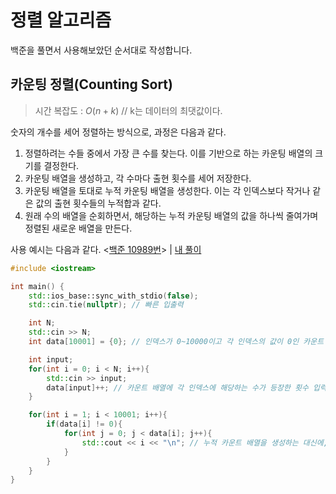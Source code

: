정렬 알고리즘
=============
백준을 풀면서 사용해보았던 순서대로 작성합니다.

카운팅 정렬(Counting Sort)
--------------------------
> 시간 복잡도 : $O(n+k)$ // k는 데이터의 최댓값이다.

숫자의 개수를 세어 정렬하는 방식으로, 과정은 다음과 같다.

1. 정렬하려는 수들 중에서 가장 큰 수를 찾는다. 이를 기반으로 하는 카운팅 배열의 크기를 결정한다.
2. 카운팅 배열을 생성하고, 각 수마다 출현 횟수를 세어 저장한다.
3. 카운팅 배열을 토대로 누적 카운팅 배열을 생성한다. 이는 각 인덱스보다 작거나 같은 값의 출현 횟수들의 누적합과 같다.
4. 원래 수의 배열을 순회하면서, 해당하는 누적 카운팅 배열의 값을 하나씩 줄여가며 정렬된 새로운 배열을 만든다.

사용 예시는 다음과 같다. <[백준 10989번](https://www.acmicpc.net/problem/10989)> | [내 풀이](https://www.acmicpc.net/source/60879093)
```cpp
#include <iostream>

int main() {
    std::ios_base::sync_with_stdio(false);
    std::cin.tie(nullptr); // 빠른 입출력

    int N;
    std::cin >> N;
    int data[10001] = {0}; // 인덱스가 0~10000이고 각 인덱스의 값이 0인 카운트 배열 생성.

    int input;
    for(int i = 0; i < N; i++){
        std::cin >> input;
        data[input]++; // 카운트 배열에 각 인덱스에 해당하는 수가 등장한 횟수 입력.
    }

    for(int i = 1; i < 10001; i++){
        if(data[i] != 0){
            for(int j = 0; j < data[i]; j++){
                std::cout << i << "\n"; // 누적 카운트 배열을 생성하는 대신에, 횟수만큼 출력을 반복하는 방식으로 대체함.
            }
        }
    }
}
```
